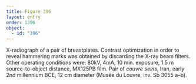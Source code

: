 ```yaml
---
title: Figure 396
layout: entry
order: 1396
object:
  - id: "396"
---
```


X-radiograph of a pair of breastplates. Contrast optimization in order to reveal hammering marks was obtained by discarding the X-ray beam filters. Other operating conditions were: 80kV, 4mA, 10 min. exposure, 1.5 m source-to-object distance, MX125PB film. Pair of *couvre seins*, Iran, early 2nd millennium BCE, 12 cm diameter (Musée du Louvre, inv. Sb 3055 a–b).
